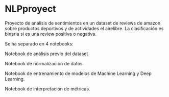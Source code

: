 # NLPproyect

Proyecto de análisis de sentimientos en un dataset de reviews de amazon sobre productos deportivos y de actividades el airelibre. La clasificación es binaria si es una review positiva o negativa.

Se ha separado en 4 notebooks:

Notebook de análisis previo del dataset

Notebook de normalización de datos

Notebook de entrenamiento de modelos de Machine Learning y Deep Learning.

Notebook de interpretación de métricas.
